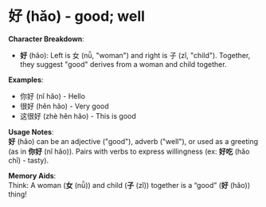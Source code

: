 # **好 (hǎo) - good; well**

**Character Breakdown**:  
- **好** (hǎo): Left is 女 (nǚ, "woman") and right is 子 (zǐ, "child"). Together, they suggest "good" derives from a woman and child together.

**Examples**:  
- 你好 (nǐ hǎo) - Hello  
- 很好 (hěn hǎo) - Very good  
- 这很好 (zhè hěn hǎo) - This is good

**Usage Notes**:  
**好** (hǎo) can be an adjective ("good"), adverb ("well"), or used as a greeting (as in **你好** (nǐ hǎo)). Pairs with verbs to express willingness (ex: **好吃** (hǎo chī) - tasty).

**Memory Aids**:  
Think: A woman (**女** (nǚ)) and child (**子** (zǐ)) together is a “good” (**好** (hǎo)) thing!
